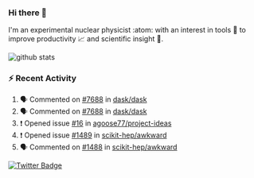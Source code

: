 ### Hi there 👋 

I'm an experimental nuclear physicist :atom: with an interest in tools :wrench: to improve productivity :chart_with_upwards_trend: and scientific insight :telescope:.

![github stats](https://github-readme-stats.vercel.app/api?username=agoose77&show_icons=true&hide_rank=true&hide_title=true&bg_color=30,e76445,904e95&text_color=efe3ec&icon_color=efe3ec)
<!--
**agoose77/agoose77** is a ✨ _special_ ✨ repository because its `README.md` (this file) appears on your GitHub profile.

Here are some ideas to get you started:

- 🔭 I’m currently working on ...
- 🌱 I’m currently learning ...
- 👯 I’m looking to collaborate on ...
- 🤔 I’m looking for help with ...
- 💬 Ask me about ...
- 📫 How to reach me: ...
- 😄 Pronouns: ...
- ⚡ Fun fact: ...
-->

### :zap: Recent Activity
<!--START_SECTION:activity-->
1. 🗣 Commented on [#7688](https://github.com/dask/dask/issues/7688) in [dask/dask](https://github.com/dask/dask)
2. 🗣 Commented on [#7688](https://github.com/dask/dask/issues/7688) in [dask/dask](https://github.com/dask/dask)
3. ❗️ Opened issue [#16](https://github.com/agoose77/project-ideas/issues/16) in [agoose77/project-ideas](https://github.com/agoose77/project-ideas)
4. ❗️ Opened issue [#1489](https://github.com/scikit-hep/awkward/issues/1489) in [scikit-hep/awkward](https://github.com/scikit-hep/awkward)
5. 🗣 Commented on [#1488](https://github.com/scikit-hep/awkward/issues/1488) in [scikit-hep/awkward](https://github.com/scikit-hep/awkward)
<!--END_SECTION:activity-->


[![Twitter Badge](https://img.shields.io/twitter/follow/agoose77?style=flat-square&logo=Twitter&logoColor=white&color=cornflowerblue)](https://twitter.com/agoose77)
